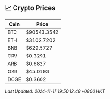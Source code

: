 ## 📈 Crypto Prices

| Coin | Price |
| ---- | ----- |
| BTC | $90543.3542 |
| ETH | $3102.7202 |
| BNB | $629.5727 |
| CRV | $0.3291 |
| ARB | $0.6827 |
| OKB | $45.0193 |
| DOGE | $0.3602 |

_Last Updated: 2024-11-17 19:50:12.48 +0800 HKT_